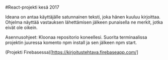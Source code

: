 #React-projekti kesä 2017

Ideana on antaa käyttäjälle satunnainen teksti, joka hänen kuuluu kirjoittaa. Ohjelma näyttää vastauksen lähettämisen jälkeen punaisella ne merkit, jotka eivät ole oikein.

Asennusohjeet:
Kloonaa repositorio koneellesi. Suorita terminaalissa projektin juuressa komento npm install ja sen jälkeen npm start.

(Projekti Firebasessa)[https://kirjoitustehtava.firebaseapp.com/]
